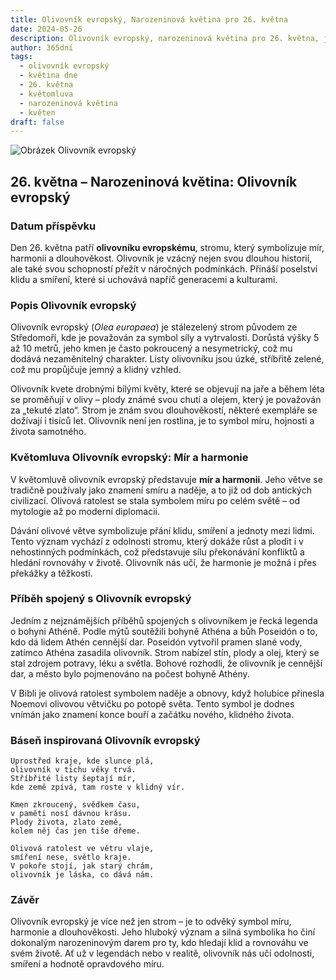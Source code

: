 ```yaml
---
title: Olivovník evropský, Narozeninová květina pro 26. května
date: 2024-05-26
description: Olivovník evropský, narozeninová květina pro 26. května, je symbolem Mír a harmonie. Objevte její jedinečný význam, fascinující příběhy a poezii, která oslavuje její krásu.
author: 365dní
tags:
  - olivovník evropský
  - květina dne
  - 26. května
  - květomluva
  - narozeninová květina
  - květen
draft: false
---
```


![Obrázek Olivovník evropský](https://cdn.pixabay.com/photo/2015/05/29/10/00/olives-789140_1280.jpg#center)


## 26. května – Narozeninová květina: Olivovník evropský

### Datum příspěvku

Den 26. května patří **olivovníku evropskému**, stromu, který symbolizuje mír, harmonii a dlouhověkost. Olivovník je vzácný nejen svou dlouhou historií, ale také svou schopností přežít v náročných podmínkách. Přináší poselství klidu a smíření, které si uchovává napříč generacemi a kulturami.

### Popis Olivovník evropský

Olivovník evropský (_Olea europaea_) je stálezelený strom původem ze Středomoří, kde je považován za symbol síly a vytrvalosti. Dorůstá výšky 5 až 10 metrů, jeho kmen je často pokroucený a nesymetrický, což mu dodává nezaměnitelný charakter. Listy olivovníku jsou úzké, stříbřitě zelené, což mu propůjčuje jemný a klidný vzhled.

Olivovník kvete drobnými bílými květy, které se objevují na jaře a během léta se proměňují v olivy – plody známé svou chutí a olejem, který je považován za „tekuté zlato“. Strom je znám svou dlouhověkostí, některé exempláře se dožívají i tisíců let. Olivovník není jen rostlina, je to symbol míru, hojnosti a života samotného.

### Květomluva Olivovník evropský: Mír a harmonie

V květomluvě olivovník evropský představuje **mír a harmonii**. Jeho větve se tradičně používaly jako znamení smíru a naděje, a to již od dob antických civilizací. Olivová ratolest se stala symbolem míru po celém světě – od mytologie až po moderní diplomacii.

Dávání olivové větve symbolizuje přání klidu, smíření a jednoty mezi lidmi. Tento význam vychází z odolnosti stromu, který dokáže růst a plodit i v nehostinných podmínkách, což představuje sílu překonávání konfliktů a hledání rovnováhy v životě. Olivovník nás učí, že harmonie je možná i přes překážky a těžkosti.

### Příběh spojený s Olivovník evropský

Jedním z nejznámějších příběhů spojených s olivovníkem je řecká legenda o bohyni Athéně. Podle mýtů soutěžili bohyně Athéna a bůh Poseidón o to, kdo dá lidem Athén cennější dar. Poseidón vytvořil pramen slané vody, zatímco Athéna zasadila olivovník. Strom nabízel stín, plody a olej, který se stal zdrojem potravy, léku a světla. Bohové rozhodli, že olivovník je cennější dar, a město bylo pojmenováno na počest bohyně Athény.

V Bibli je olivová ratolest symbolem naděje a obnovy, když holubice přinesla Noemovi olivovou větvičku po potopě světa. Tento symbol je dodnes vnímán jako znamení konce bouří a začátku nového, klidného života.

### Báseň inspirovaná Olivovník evropský

```
Uprostřed kraje, kde slunce plá,  
olivovník v tichu věky trvá.  
Stříbřité listy šeptají mír,  
kde země zpívá, tam roste v klidný vír.  

Kmen zkroucený, svědkem času,  
v paměti nosí dávnou krásu.  
Plody života, zlato země,  
kolem něj čas jen tiše dřeme.  

Olivová ratolest ve větru vlaje,  
smíření nese, světlo kraje.  
V pokoře stojí, jak starý chrám,  
olivovník je láska, co dává nám.  
```

### Závěr

Olivovník evropský je více než jen strom – je to odvěký symbol míru, harmonie a dlouhověkosti. Jeho hluboký význam a silná symbolika ho činí dokonalým narozeninovým darem pro ty, kdo hledají klid a rovnováhu ve svém životě. Ať už v legendách nebo v realitě, olivovník nás učí odolnosti, smíření a hodnotě opravdového míru.